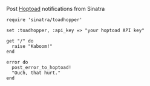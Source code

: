 Post [Hoptoad](http://www.hoptoadapp.com/) notifications from Sinatra

    require 'sinatra/toadhopper'
    
    set :toadhopper, :api_key => "your hoptoad API key"
    
    get "/" do
      raise "Kaboom!"
    end
    
    error do
      post_error_to_hoptoad!
      "Ouch, that hurt."
    end
